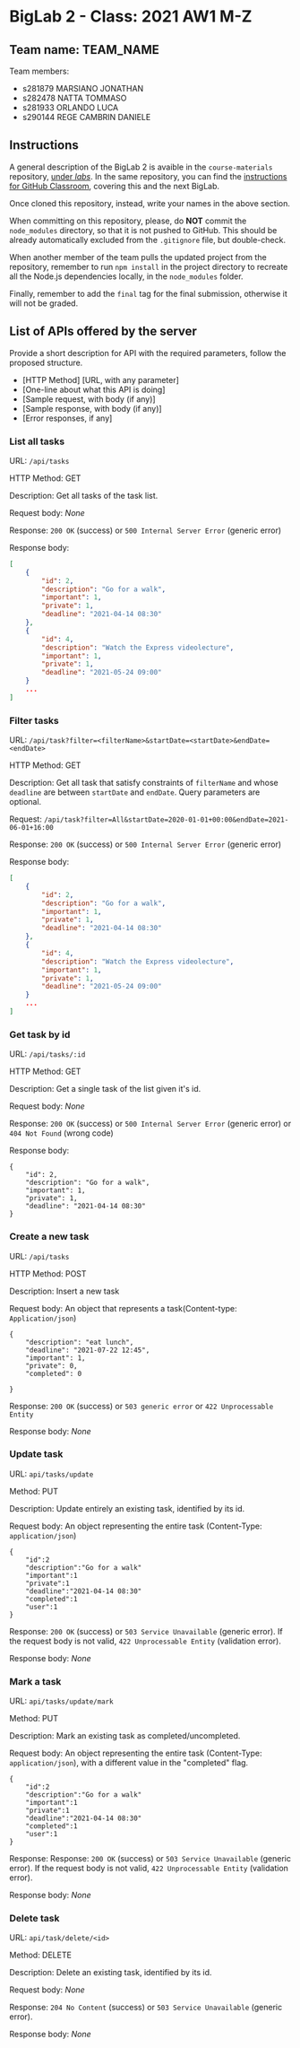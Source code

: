 # BigLab 2 - Class: 2021 AW1 M-Z

## Team name: TEAM_NAME

Team members:

- s281879 MARSIANO JONATHAN
- s282478 NATTA TOMMASO
- s281933 ORLANDO LUCA
- s290144 REGE CAMBRIN DANIELE

## Instructions

A general description of the BigLab 2 is avaible in the `course-materials` repository, [under _labs_](https://github.com/polito-WA1-AW1-2021/course-materials/tree/main/labs/BigLab2/BigLab2.pdf). In the same repository, you can find the [instructions for GitHub Classroom](https://github.com/polito-WA1-AW1-2021/course-materials/tree/main/labs/GH-Classroom-BigLab-Instructions.pdf), covering this and the next BigLab.

Once cloned this repository, instead, write your names in the above section.

When committing on this repository, please, do **NOT** commit the `node_modules` directory, so that it is not pushed to GitHub.
This should be already automatically excluded from the `.gitignore` file, but double-check.

When another member of the team pulls the updated project from the repository, remember to run `npm install` in the project directory to recreate all the Node.js dependencies locally, in the `node_modules` folder.

Finally, remember to add the `final` tag for the final submission, otherwise it will not be graded.

## List of APIs offered by the server

Provide a short description for API with the required parameters, follow the proposed structure.

- [HTTP Method] [URL, with any parameter]
- [One-line about what this API is doing]
- [Sample request, with body (if any)]
- [Sample response, with body (if any)]
- [Error responses, if any]

### **List all tasks**

URL: `/api/tasks`

HTTP Method: GET

Description: Get all tasks of the task list.

Request body: _None_

Response: `200 OK` (success) or `500 Internal Server Error` (generic error)

Response body:

```json
[
	{
		"id": 2,
		"description": "Go for a walk",
		"important": 1,
		"private": 1,
		"deadline": "2021-04-14 08:30"
	},
	{
		"id": 4,
		"description": "Watch the Express videolecture",
		"important": 1,
		"private": 1,
		"deadline": "2021-05-24 09:00"
	}
    ...
]
```

### **Filter tasks**

URL: `/api/task?filter=<filterName>&startDate=<startDate>&endDate=<endDate>`

HTTP Method: GET

Description: Get all task that satisfy constraints of `filterName` and whose `deadline` are between `startDate` and `endDate`. Query parameters are optional.

Request: `/api/task?filter=All&startDate=2020-01-01+00:00&endDate=2021-06-01+16:00`

Response: `200 OK` (success) or `500 Internal Server Error` (generic error)

Response body:

```json
[
    {
		"id": 2,
		"description": "Go for a walk",
		"important": 1,
		"private": 1,
		"deadline": "2021-04-14 08:30"
    },
    {
        "id": 4,
		"description": "Watch the Express videolecture",
		"important": 1,
		"private": 1,
		"deadline": "2021-05-24 09:00"
    }
    ...
]
```

### **Get task by id**

URL: `/api/tasks/:id`

HTTP Method: GET

Description: Get a single task of the list given it's id.

Request body: _None_

Response: `200 OK` (success) or `500 Internal Server Error` (generic error) or `404 Not Found` (wrong code)

Response body:

```
{
	"id": 2,
	"description": "Go for a walk",
	"important": 1,
	"private": 1,
	"deadline": "2021-04-14 08:30"
}
```

### **Create a new task**

URL: `/api/tasks`

HTTP Method: POST

Description: Insert a new task

Request body: An object that represents a task(Content-type: `Application/json`)

```
{
    "description": "eat lunch",
    "deadline": "2021-07-22 12:45",
    "important": 1,
    "private": 0,
    "completed": 0

}
```

Response: `200 OK` (success) or `503 generic error` or `422 Unprocessable Entity`

Response body: _None_

### **Update task**

URL: `api/tasks/update`

Method: PUT

Description: Update entirely an existing task, identified by its id.

Request body: An object representing the entire task (Content-Type: `application/json`)

```
{
    "id":2
    "description":"Go for a walk"
    "important":1
    "private":1
    "deadline":"2021-04-14 08:30"
    "completed":1
    "user":1
}
```

Response: `200 OK` (success) or `503 Service Unavailable` (generic error). If the request body is not valid, `422 Unprocessable Entity` (validation error).

Response body: _None_

### **Mark a task**

URL: `api/tasks/update/mark`

Method: PUT

Description: Mark an existing task as completed/uncompleted.

Request body: An object representing the entire task (Content-Type: `application/json`), with a different value in the "completed" flag.

```
{
    "id":2
    "description":"Go for a walk"
    "important":1
    "private":1
    "deadline":"2021-04-14 08:30"
    "completed":1
    "user":1
}
```

Response: Response: `200 OK` (success) or `503 Service Unavailable` (generic error). If the request body is not valid, `422 Unprocessable Entity` (validation error).

Response body: _None_

### **Delete task**

URL: `api/task/delete/<id>`

Method: DELETE

Description: Delete an existing task, identified by its id.

Request body: _None_

Response: `204 No Content` (success) or `503 Service Unavailable` (generic error).

Response body: _None_
